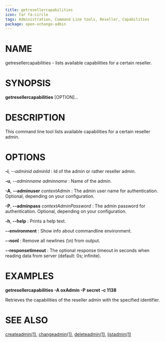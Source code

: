 ```yaml
---
title: getresellercapabilities
icon: far fa-circle
tags: Administration, Command Line tools, Reseller, Capabilities
package: open-xchange-admin
---
```


# NAME

getresellercapabilities - lists available capabilities for a certain reseller. 

# SYNOPSIS

**getresellercapabilities** [OPTION]...

# DESCRIPTION

This command line tool lists available capabilities for a certain reseller admin. 

# OPTIONS

**-i**, *--adminid* *adminId*
: Id of the admin or rather reseller admin.

**-u**, *--adminname* *adminname*
: Name of the admin.

**-A**, **--adminuser** *contextAdmin*
: The admin user name for authentication. Optional, depending on your configuration.

**-P**, **--adminpass** *contextAdminPassword*
: The admin password for authentication. Optional, depending on your configuration.

**-h**, **--help**
: Prints a help text.

**--environment**
: Show info about commandline environment.

**--nonl**
: Remove all newlines (\\n) from output.

**--responsetimeout**
: The optional response timeout in seconds when reading data from server (default: 0s; infinite).

# EXAMPLES

**getresellercapabilities -A oxAdmin -P secret -c 1138**

Retrieves the capabilities of the reseller admin with the specified identifier.

# SEE ALSO

[createadmin(1)](createadmin.html), [changeadmin(1)](changeadmin.html), [deleteadmin(1)](deleteadmin.html), [listadmin(1)](listadmin.html)
